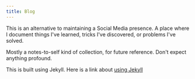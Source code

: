 ```yaml
---
title: Blog
---
```


This is an alternative to maintaining a Social Media presence. A place where I document things I've learned, tricks I've discovered, or problems I've solved.

Mostly a notes-to-self kind of collection, for future reference. Don't expect anything profound.

This is built using Jekyll. Here is a link about [using Jekyll](https://docs.github.com/en/pages/setting-up-a-github-pages-site-with-jekyll/about-github-pages-and-jekyll)
